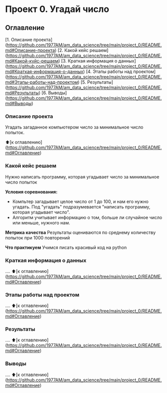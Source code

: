 # Проект 0. Угадай число

## Оглавление

[1. Описание проекта] (https://github.com/1977AM/am_data_science/tree/main/project_0/README.md#Описание-проекта)
[2. Какой кейс решаем] (https://github.com/1977AM/am_data_science/tree/main/project_0/README.md#Какой-куйс-решаем)
[3. Краткая информация о данных] (https://github.com/1977AM/am_data_science/tree/main/project_0/README.md#Краткая-информация-о-данных)
[4. Этапы работы над проектом] (https://github.com/1977AM/am_data_science/tree/main/project_0/README.md#Этапы-работы-над-проектом)
[5. Результаты] (https://github.com/1977AM/am_data_science/tree/main/project_0/README.md#Результаты)
[6. Выводы] (https://github.com/1977AM/am_data_science/tree/main/project_0/README.md#Выводы)

### Описание проекта
Угадать загаданное компьютером число за минимальное число попыток.

:arrow_up:[к оглавлению] (https://github.com/1977AM/am_data_science/tree/main/project_0/README.md#Оглавление)

### Какой кейс решаем
Нужно написать программу, которая угадывает число за минимальное число попыток

**Условия соревнования:**
- Компьтер загадывает целое число от 1 до 100, и нам его нужно угадать. Под "угадать" подразумевается "написать программу, которая угадывает число".
- Алгоритм учитывает информацию о том, больше ли случайное число или меньше, нужного нам.

**Метрика качества**
Результаты оцениваются по среднему количеству попыток при 1000 повторений

**Что практикуем**
Учимся писать красивый код на python

### Краткая информация о данных

....
:arrow_up:[к оглавлению] (https://github.com/1977AM/am_data_science/tree/main/project_0/README.md#Оглавление)

### Этапы работы над проектом

....
:arrow_up:[к оглавлению] (https://github.com/1977AM/am_data_science/tree/main/project_0/README.md#Оглавление)

### Результаты

....
:arrow_up:[к оглавлению] (https://github.com/1977AM/am_data_science/tree/main/project_0/README.md#Оглавление)

### Выводы

....
:arrow_up:[к оглавлению] (https://github.com/1977AM/am_data_science/tree/main/project_0/README.md#Оглавление)
